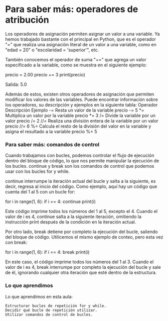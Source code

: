 # Para saber más: operadores de atribución

Los operadores de asignación permiten asignar un valor a una variable. Ya hemos trabajado bastante con el principal en Python, que es el operador "=" que realiza una asignación literal de un valor a una variable, como en "edad = 20" o "escolaridad = 'superior'", etc.

También conocemos el operador de suma "+=" que agrega un valor especificado a la variable, como se muestra en el siguiente ejemplo:

precio = 2.00
precio += 3
print(precio)

Salida: 5.0

Además de estos, existen otros operadores de asignación que permiten modificar los valores de las variables. Puede encontrar información sobre los operadores, su descripción y ejemplos en la siguiente tabla:
Operador	                      Descripción	                                                                                  Ejemplo
-=	                         Resta un valor de la variable precio	                                                               -= 5
*=	                         Multiplica un valor por la variable precio	                                                           *= 3
/=	                         Divide la variable por un valor precio	                                                               /= 2
//=	                         Realiza una división entera de la variable por un valor precio	                                       //= 6
%=	                         Calcula el resto de la división del valor en la variable y asigna el resultado a la variable precio   %= 5

### Para saber más: comandos de control

Cuando trabajamos con bucles, podemos controlar el flujo de ejecución dentro del bloque de código, lo que nos permite manipular la ejecución de los bucles. continue y break son los comandos de control que podemos usar con los bucles for y while.

continue interrumpe la iteración actual del bucle y salta a la siguiente, es decir, regresa al inicio del código. Como ejemplo, aquí hay un código que cuenta del 1 al 5 con un bucle for:

for i in range(1, 6):
    if i == 4:
        continue
    print(i)

Este código imprime todos los números del 1 al 5, excepto el 4. Cuando el valor de i es 4, continue salta a la siguiente iteración, omitiendo la instrucción print después de la condición en la iteración actual.

Por otro lado, break detiene por completo la ejecución del bucle, saliendo del bloque de código. Utilicemos el mismo ejemplo de conteo, pero esta vez con break:

for i in range(1, 6):
    if i == 4:
        break
    print(i)

En este caso, el código imprime todos los números del 1 al 3. Cuando el valor de i es 4, break interrumpe por completo la ejecución del bucle y sale de él, ignorando cualquier otra iteración que esté dentro de la estructura.

### Lo que aprendimos


Lo que aprendimos en esta aula:

    Estructurar bucles de repetición for y while.
    Decidir qué bucle de repetición utilizar.
    Utilizar comandos de control de bucles.